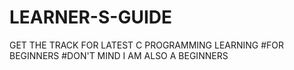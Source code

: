 # LEARNER-S-GUIDE
GET THE TRACK FOR LATEST C PROGRAMMING LEARNING #FOR BEGINNERS #DON'T MIND I AM ALSO A BEGINNERS
